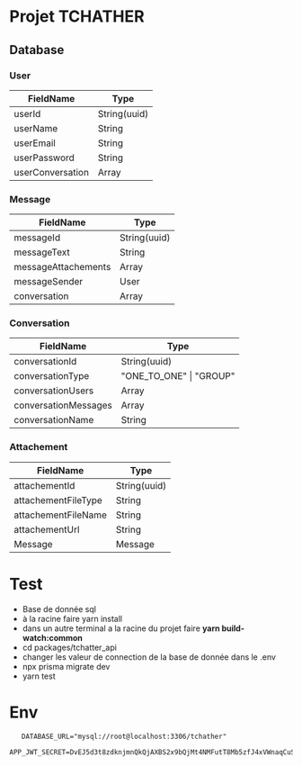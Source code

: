 # Projet TCHATHER


## Database

### User

| FieldName        | Type                |
| ---------------- | ------------------- |
| userId           | String(uuid)        |
| userName         | String              |
| userEmail        | String              |
| userPassword     | String              |
| userConversation | Array<Conversation> |

### Message

| FieldName           | Type                |
| ------------------- | ------------------- |
| messageId           | String(uuid)        |
| messageText         | String              |
| messageAttachements | Array<attachements> |
| messageSender       | User                |
| conversation        | Array<Conversation> |

### Conversation

| FieldName            | Type                    |
| -------------------- | ----------------------- |
| conversationId       | String(uuid)            |
| conversationType     | "ONE_TO_ONE" \| "GROUP" |
| conversationUsers    | Array<User>             |
| conversationMessages | Array<Message>          |
| conversationName     | String                  |

### Attachement

| FieldName           | Type         |
| ------------------- | ------------ |
| attachementId       | String(uuid) |
| attachementFileType | String       |
| attachementFileName | String       |
| attachementUrl      | String       |
| Message             | Message      |





# Test

 - Base de donnée sql 
 - à la racine faire yarn install
 - dans un autre terminal a la racine du projet faire **yarn build-watch:common** 
 - cd packages/tchatter_api
 - changer les valeur de connection de la base de donnée dans le .env
 - npx prisma migrate dev
 - yarn test 

 # Env

 ```
    DATABASE_URL="mysql://root@localhost:3306/tchather"
    APP_JWT_SECRET=DvEJ5d3t8zdknjmnQkQjAXBS2x9bQjMt4NMFutT8Mb5zfJ4xVWnaqCuScfvz
```
